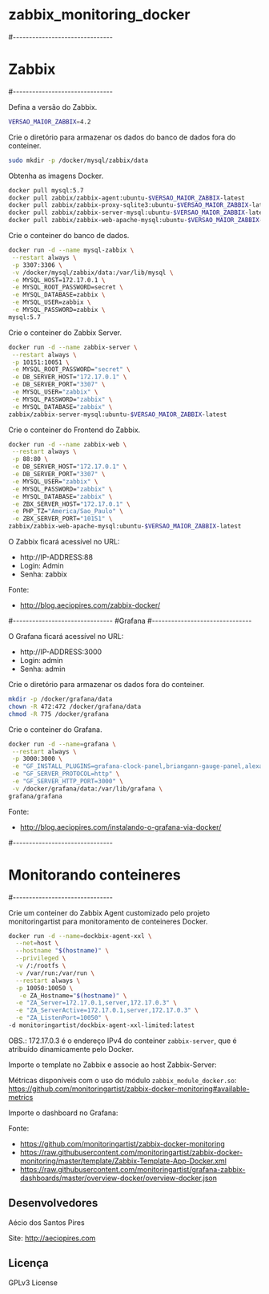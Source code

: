 # zabbix_monitoring_docker

#-------------------------------
# Zabbix
#-------------------------------

Defina a versão do Zabbix.

```bash
VERSAO_MAIOR_ZABBIX=4.2
```

Crie o diretório para armazenar os dados do banco de dados fora do conteiner.

```bash
sudo mkdir -p /docker/mysql/zabbix/data
```

Obtenha as imagens Docker.

```bash
docker pull mysql:5.7
docker pull zabbix/zabbix-agent:ubuntu-$VERSAO_MAIOR_ZABBIX-latest
docker pull zabbix/zabbix-proxy-sqlite3:ubuntu-$VERSAO_MAIOR_ZABBIX-latest
docker pull zabbix/zabbix-server-mysql:ubuntu-$VERSAO_MAIOR_ZABBIX-latest
docker pull zabbix/zabbix-web-apache-mysql:ubuntu-$VERSAO_MAIOR_ZABBIX-latest
```

Crie o conteiner do banco de dados.

```bash
docker run -d --name mysql-zabbix \
 --restart always \
 -p 3307:3306 \
 -v /docker/mysql/zabbix/data:/var/lib/mysql \
 -e MYSQL_HOST=172.17.0.1 \
 -e MYSQL_ROOT_PASSWORD=secret \
 -e MYSQL_DATABASE=zabbix \
 -e MYSQL_USER=zabbix \
 -e MYSQL_PASSWORD=zabbix \
mysql:5.7
```

Crie o conteiner do Zabbix Server.

```bash
docker run -d --name zabbix-server \
 --restart always \
 -p 10151:10051 \
 -e MYSQL_ROOT_PASSWORD="secret" \
 -e DB_SERVER_HOST="172.17.0.1" \
 -e DB_SERVER_PORT="3307" \
 -e MYSQL_USER="zabbix" \
 -e MYSQL_PASSWORD="zabbix" \
 -e MYSQL_DATABASE="zabbix" \
zabbix/zabbix-server-mysql:ubuntu-$VERSAO_MAIOR_ZABBIX-latest
```

Crie o conteiner do Frontend do Zabbix.

```bash
docker run -d --name zabbix-web \
 --restart always \
 -p 88:80 \
 -e DB_SERVER_HOST="172.17.0.1" \
 -e DB_SERVER_PORT="3307" \
 -e MYSQL_USER="zabbix" \
 -e MYSQL_PASSWORD="zabbix" \
 -e MYSQL_DATABASE="zabbix" \
 -e ZBX_SERVER_HOST="172.17.0.1" \
 -e PHP_TZ="America/Sao_Paulo" \
 -e ZBX_SERVER_PORT="10151" \
zabbix/zabbix-web-apache-mysql:ubuntu-$VERSAO_MAIOR_ZABBIX-latest
```

O Zabbix ficará acessível no URL:

* http://IP-ADDRESS:88
* Login: Admin
* Senha: zabbix

Fonte: 

* http://blog.aeciopires.com/zabbix-docker/

#-------------------------------
#Grafana
#-------------------------------

O Grafana ficará acessível no URL:

* http://IP-ADDRESS:3000
* Login: admin
* Senha: admin

Crie o diretório para armazenar os dados fora do conteiner.

```bash
mkdir -p /docker/grafana/data
chown -R 472:472 /docker/grafana/data
chmod -R 775 /docker/grafana
```

Crie o conteiner do Grafana.

```bash
docker run -d --name=grafana \
 --restart always \
 -p 3000:3000 \
 -e "GF_INSTALL_PLUGINS=grafana-clock-panel,briangann-gauge-panel,alexanderzobnin-zabbix-app" \
 -e "GF_SERVER_PROTOCOL=http" \
 -e "GF_SERVER_HTTP_PORT=3000" \
 -v /docker/grafana/data:/var/lib/grafana \
grafana/grafana
```
Fonte: 

* http://blog.aeciopires.com/instalando-o-grafana-via-docker/

#-------------------------------
# Monitorando conteineres
#-------------------------------

Crie um conteiner do Zabbix Agent customizado pelo projeto monitoringartist para monitoramento de conteineres Docker.

```bash
docker run -d --name=dockbix-agent-xxl \
  --net=host \
  --hostname "$(hostname)" \
  --privileged \
  -v /:/rootfs \
  -v /var/run:/var/run \
  --restart always \
  -p 10050:10050 \
   -e ZA_Hostname="$(hostname)" \
  -e "ZA_Server=172.17.0.1,server,172.17.0.3" \
  -e "ZA_ServerActive=172.17.0.1,server,172.17.0.3" \
  -e "ZA_ListenPort=10050" \
-d monitoringartist/dockbix-agent-xxl-limited:latest
```

OBS.: 172.17.0.3 é o endereço IPv4 do conteiner ``zabbix-server``, que é atribuído dinamicamente pelo Docker.

Importe o template no Zabbix e associe ao host Zabbix-Server:

Métricas disponíveis com o uso do módulo ``zabbix_module_docker.so``: https://github.com/monitoringartist/zabbix-docker-monitoring#available-metrics

Importe o dashboard no Grafana: 

Fonte:

* https://github.com/monitoringartist/zabbix-docker-monitoring
* https://raw.githubusercontent.com/monitoringartist/zabbix-docker-monitoring/master/template/Zabbix-Template-App-Docker.xml
* https://raw.githubusercontent.com/monitoringartist/grafana-zabbix-dashboards/master/overview-docker/overview-docker.json

## Desenvolvedores

Aécio dos Santos Pires

Site: http://aeciopires.com

## Licença

GPLv3 License
